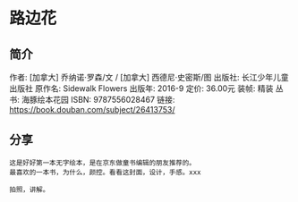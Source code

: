 # 路边花

## 简介

作者: [加拿大] 乔纳诺·罗森/文 / [加拿大] 西德尼·史密斯/图
出版社: 长江少年儿童出版社
原作名: Sidewalk Flowers
出版年: 2016-9
定价: 36.00元
装帧: 精装
丛书: 海豚绘本花园
ISBN: 9787556028467
链接: https://book.douban.com/subject/26413753/

## 分享

    这是好好第一本无字绘本，是在京东做童书编辑的朋友推荐的。
    最喜欢的一本书，为什么，颜控。看看这封面，设计，手感。xxx

    拍照，讲解。
